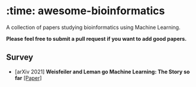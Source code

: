 # :time: awesome-bioinformatics

A collection of papers studying bioinformatics using Machine Learning.

**Please feel free to submit a pull request if you want to add good papers.**

Survey
----------
* [arXiv 2021] **Weisfeiler and Leman go Machine Learning: The Story so far**  [[Paper]](https://arxiv.org/abs/2112.09992)

